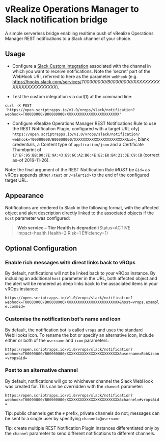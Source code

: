 # vRealize Operations Manager to Slack notification bridge

A simple serverless bridge enabling realtime push of vRealize Operations Manager REST notifications to a Slack channel of your choice.

## Usage

 - Configure a [Slack Custom Integration](https://api.slack.com/custom-integrations) associated with the channel in which you want to receive notifications. Note the 'secret' part of the WebHook URI, referred to here as the parameter `webhook` (e.g. https://hooks.slack.com/services/<em>T00000000/B00000000/XXXXXXXXXXXXXXXXXXXXXXXX</em>).

 - Test the custom integration via curl(1) at the command line:

```
curl -X POST 'https://open.scriptrapps.io/v1.0/vrops/slack/notification?webhook=T00000000/B00000000/XXXXXXXXXXXXXXXXXXXXXXXX'
```

 - Configure vRealize Operations Manager REST Notifications Rule to use the REST Notification Plugin, configured with a target URL ofy] `https://open.scriptrapps.io/v1.0/vrops/slack/notification?webhook=T00000000/B00000000/XXXXXXXXXXXXXXXXXXXXXXXX&id=`, blank credentials, a Content type of `application/json` and a Certificate Thumbprint of `17:EF:95:BB:D0:7E:9A:43:E9:6C:A2:B6:4E:E2:E8:B4:21:3E:C9:CB` (correct as-of 2016-11-26).
 
 Note: the final argument of the REST Notification Rule *MUST* be `&id=` as vROps appends either `/test` or `/<alertId>` to the end of the configured target URL.

## Appearance

Notifications are rendered to Slack in the following format, with the affected object and alert description directly linked to the associated objects if the `host` parameter was configured:

> **Web service – Tier Health is degraded** (Status=ACTIVE Impact=health Health=2 Risk=1 Efficiency=1)

## Optional Configuration

### Enable rich messages with direct links back to vROps

By default, notifications will not be linked back to your vROps instance. By including an additional `host` parameter in the URL, both affected object and the alert will be rendered as deep links back to the associated items in your vROps instance:

`https://open.scriptrapps.io/v1.0/vrops/slack/notification?webhook=T00000000/B00000000/XXXXXXXXXXXXXXXXXXXXXXXX&host=vrops.example.com&id=`

### Customise the notification bot's name and icon

By default, the notification bot is called `vrops` and uses the standard WebHooks icon. To rename the bot or specify an alternative icon, include either or both of the `username` and `icon` parameters:

`https://open.scriptrapps.io/v1.0/vrops/slack/notification?webhook=T00000000/B00000000/XXXXXXXXXXXXXXXXXXXXXXXX&username=Bob&icon=vrops&id=`

### Post to an alternative channel

By default, notifications will go to whichever channel the Slack WebHook was created for. This can be overridden with the `channel` parameter:

`https://open.scriptrapps.io/v1.0/vrops/slack/notification?webhook=T00000000/B00000000/XXXXXXXXXXXXXXXXXXXXXXXX&channel=#vrops&id=`

Tip: public channels get the `#` prefix, private channels do not; messages can be sent to a single user by specifying `channel=@username`

Tip: create multiple REST Notification Plugin instances differentiated only by the `channel` parameter to send different notifications to different channels.
